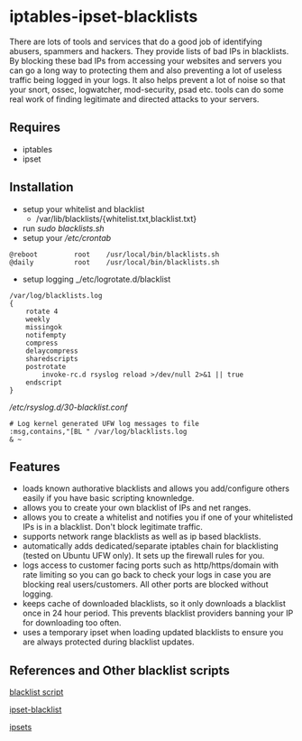 iptables-ipset-blacklists
=========================

There are lots of tools and services that do a good job of identifying abusers, spammers and 
hackers. They provide lists of bad IPs in blacklists. By blocking these bad IPs from
accessing your websites and servers you can go a long way to protecting them and also
preventing a lot of useless traffic being logged in your logs. It also helps prevent
a lot of noise so that your snort, ossec, logwatcher, mod-security, psad etc. tools can
do some real work of finding legitimate and directed attacks to your servers.


## Requires

 - iptables
 - ipset

## Installation
 
- setup your whitelist and blacklist
    -  /var/lib/blacklists/{whitelist.txt,blacklist.txt}
- run _sudo blacklists.sh_  
- setup your _/etc/crontab_
~~~
@reboot         root    /usr/local/bin/blacklists.sh
@daily          root    /usr/local/bin/blacklists.sh
~~~
- setup logging
_/etc/logrotate.d/blacklist 
~~~
/var/log/blacklists.log
{
    rotate 4
    weekly
    missingok
    notifempty
    compress
    delaycompress
    sharedscripts
    postrotate
        invoke-rc.d rsyslog reload >/dev/null 2>&1 || true
    endscript
}
~~~

_/etc/rsyslog.d/30-blacklist.conf_ 
~~~
# Log kernel generated UFW log messages to file
:msg,contains,"[BL " /var/log/blacklists.log
& ~
~~~

## Features

- loads known authorative blacklists and allows you add/configure others easily 
if you have basic scripting knownledge.
- allows you to create your own blacklist of IPs and net ranges.
- allows you to create a whitelist and notifies you if one of your whitelisted IPs
is in a blacklist. Don't block legitimate traffic.
- supports network range blacklists as well as ip based blacklists.
- automatically adds dedicated/separate iptables chain for blacklisting (tested on Ubuntu UFW only).
It sets up the firewall rules for you.
- logs access to customer facing ports such as http/https/domain with rate limiting so you can 
go back to check your logs in case you are blocking real users/customers. All other 
ports are blocked without logging.
- keeps cache of downloaded blacklists, so it only downloads a blacklist once in 24 hour period. 
This prevents blacklist providers banning your IP for downloading too often.
- uses a temporary ipset when loading updated blacklists to ensure you are always protected 
during blacklist updates.



## References and Other blacklist scripts

[blacklist script](http://sysadminnotebook.blogspot.com.au/2013_07_01_archive.html)

[ipset-blacklist](https://github.com/trick77/ipset-blacklist/)

[ipsets](http://kirkkosinski.com/2013/11/mass-blocking-evil-ip-addresses-iptables-ip-sets/)

